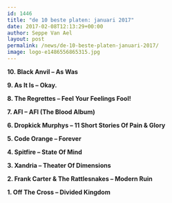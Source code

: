 ```yaml
---
id: 1446
title: "de 10 beste platen: januari 2017"
date: 2017-02-08T12:13:29+00:00
author: Seppe Van Ael
layout: post
permalink: /news/de-10-beste-platen-januari-2017/
image: logo-e1486556865315.jpg
---
```

**10. Black Anvil – As Was**



**9. As It Is – Okay.**



**8. The Regrettes – Feel Your Feelings Fool!**



**7. AFI – AFI (The Blood Album)**



**6. Dropkick Murphys – 11 Short Stories Of Pain & Glory**



**5. Code Orange – Forever**



**4. Spitfire – State Of Mind**



**3. Xandria – Theater Of Dimensions**



**2. Frank Carter & The Rattlesnakes – Modern Ruin**



**1. Off The Cross – Divided Kingdom**